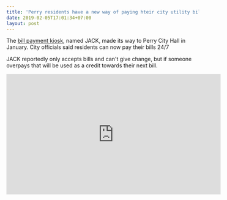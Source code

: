 ```yaml
---
title: 'Perry residents have a new way of paying hteir city utility bills'
date: 2019-02-05T17:01:34+07:00
layout: post
---
```

<!-- WGXA.News -->

The [bill payment kiosk](/services/payment-kiosks), named JACK, made its way to Perry City Hall in January. City officials said residents can now pay their bills 24/7

JACK reportedly only accepts bills and can't give change, but if someone overpays that will be used as a credit towards their next bill.

<iframe width="560" height="315" src="https://www.youtube.com/embed/5Ik97AlfKZw" title="YouTube video player" frameborder="0" allow="accelerometer; autoplay; clipboard-write; encrypted-media; gyroscope; picture-in-picture" allowfullscreen></iframe>